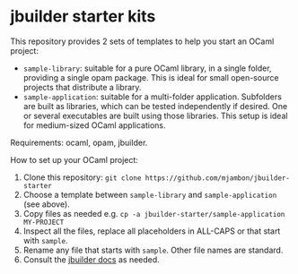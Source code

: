 # jbuilder starter kits

This repository provides 2 sets of templates to help you start an
OCaml project:

* `sample-library`: suitable for a pure OCaml library, in a single folder,
   providing a single opam package. This is ideal for small open-source
   projects that distribute a library.
* `sample-application`: suitable for a multi-folder application. Subfolders
  are built as libraries, which can be tested independently if desired.
  One or several executables are built using those libraries. This
  setup is ideal for medium-sized OCaml applications.

Requirements: ocaml, opam, jbuilder.

How to set up your OCaml project:

1. Clone this repository:
   `git clone https://github.com/mjambon/jbuilder-starter`
2. Choose a template between `sample-library` and `sample-application` (see
   above).
3. Copy files as needed e.g.
   `cp -a jbuilder-starter/sample-application MY-PROJECT`
4. Inspect all the files, replace all placeholders in ALL-CAPS or that
   start with `sample`.
5. Rename any file that starts with `sample`. Other file names are standard.
6. Consult the [jbuilder docs](https://jbuilder.readthedocs.io/) as
   needed.
